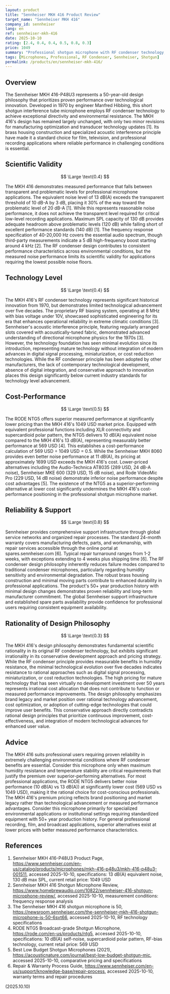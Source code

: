 ```yaml
---
layout: product
title: "Sennheiser MKH 416 Product Review"
target_name: "Sennheiser MKH 416"
company_id: sennheiser
lang: en
ref: sennheiser-mkh-416
date: 2025-10-10
rating: [2.4, 0.4, 0.4, 0.5, 0.8, 0.3]
price: 1049
summary: "Professional shotgun microphone with RF condenser technology, offering adequate noise performance and environmental resistance, but compromised cost-performance due to superior alternatives at lower pricing"
tags: [Microphones, Professional, RF Condenser, Sennheiser, Shotgun]
permalink: /products/en/sennheiser-mkh-416/
---
```

## Overview

The Sennheiser MKH 416-P48U3 represents a 50-year-old design philosophy that prioritizes proven performance over technological innovation. Developed in 1970 by engineer Manfred Hibbing, this short shotgun interference tube microphone employs RF condenser technology to achieve exceptional directivity and environmental resistance. The MKH 416's design has remained largely unchanged, with only two minor revisions for manufacturing optimization and transducer technology updates [1]. Its brass housing construction and specialized acoustic interference principle have made it a standard choice for film, television, and professional recording applications where reliable performance in challenging conditions is essential.

## Scientific Validity

$$ \Large \text{0.4} $$

The MKH 416 demonstrates measured performance that falls between transparent and problematic levels for professional microphone applications. The equivalent noise level of 13 dB(A) exceeds the transparent threshold of 10 dB-A by 3 dB, placing it 30% of the way toward the problematic level of 20 dB-A [1]. While this represents reasonable noise performance, it does not achieve the transparent level required for critical low-level recording applications. Maximum SPL capacity of 130 dB provides adequate headroom above problematic levels (120 dB) while falling short of excellent performance standards (140 dB) [1]. The frequency response specification of 40-20,000 Hz covers the essential audio spectrum, though third-party measurements indicate a 5 dB high-frequency boost starting around 4 kHz [2]. The RF condenser design contributes to consistent performance characteristics across environmental conditions, but the measured noise performance limits its scientific validity for applications requiring the lowest possible noise floors.

## Technology Level

$$ \Large \text{0.4} $$

The MKH 416's RF condenser technology represents significant historical innovation from 1970, but demonstrates limited technological advancement over five decades. The proprietary RF biasing system, operating at 8 MHz with bias voltage under 10V, showcased sophisticated engineering for its era that enhances operational reliability in extreme climatic conditions [3]. Sennheiser's acoustic interference principle, featuring regularly arranged slots covered with acoustically-tuned fabric, demonstrated advanced understanding of directional microphone physics for the 1970s [3]. However, the technology foundation has seen minimal evolution since its introduction, representing mature technology without integration of modern advances in digital signal processing, miniaturization, or cost reduction technologies. While the RF condenser principle has been adopted by other manufacturers, the lack of contemporary technological development, absence of digital integration, and conservative approach to innovation places this design significantly below current industry standards for technology level advancement.

## Cost-Performance

$$ \Large \text{0.5} $$

The RODE NTG5 offers superior measured performance at significantly lower pricing than the MKH 416's 1049 USD market price. Equipped with equivalent professional functions including XLR connectivity and supercardioid polar pattern, the NTG5 delivers 10 dB(A) equivalent noise compared to the MKH 416's 13 dB(A), representing measurably better performance at 569 USD [4]. This establishes a cost-performance calculation of 569 USD ÷ 1049 USD = 0.5. While the Sennheiser MKH 8060 provides even better noise performance at 11 dB(A), its pricing at approximately 1699 USD exceeds the MKH 416's cost. Lower-priced alternatives including the Audio-Technica AT8035 (289 USD, 24 dB-A noise), Sennheiser MKE 600 (329 USD, 15 dB noise), and Rode VideoMic Pro (229 USD, 14 dB noise) demonstrate inferior noise performance despite cost advantages [5]. The existence of the NTG5 as a superior-performing alternative at lower cost significantly undermines the MKH 416's cost-performance positioning in the professional shotgun microphone market.

## Reliability & Support

$$ \Large \text{0.8} $$

Sennheiser provides comprehensive support infrastructure through global service networks and organized repair processes. The standard 24-month warranty covers manufacturing defects, parts, and workmanship, with repair services accessible through the online portal at spares.sennheiser.com [6]. Typical repair turnaround ranges from 1-2 weeks, with exceptions extending to 4 weeks plus shipping time [6]. The RF condenser design philosophy inherently reduces failure modes compared to traditional condenser microphones, particularly regarding humidity sensitivity and environmental degradation. The robust brass housing construction and minimal moving parts contribute to enhanced durability in professional applications. The product's 50+ year production history with minimal design changes demonstrates proven reliability and long-term manufacturer commitment. The global Sennheiser support infrastructure and established spare parts availability provide confidence for professional users requiring consistent equipment availability.

## Rationality of Design Philosophy

$$ \Large \text{0.3} $$

The MKH 416's design philosophy demonstrates fundamental scientific rationality in its original RF condenser technology, but exhibits significant irrationality in its conservative development approach and pricing strategy. While the RF condenser principle provides measurable benefits in humidity resistance, the minimal technological evolution over five decades indicates resistance to rational approaches such as digital signal processing, miniaturization, or cost reduction technologies. The high pricing for mature technology that has seen virtually no development investment over 50 years represents irrational cost allocation that does not contribute to function or measured performance improvements. The design philosophy emphasizes brand legacy and market position over rational technology advancement, cost optimization, or adoption of cutting-edge technologies that could improve user benefits. This conservative approach directly contradicts rational design principles that prioritize continuous improvement, cost-effectiveness, and integration of modern technological advances for enhanced user value.

## Advice

The MKH 416 suits professional users requiring proven reliability in extremely challenging environmental conditions where RF condenser benefits are essential. Consider this microphone only when maximum humidity resistance and temperature stability are critical requirements that justify the premium over superior-performing alternatives. For most professional applications, the RODE NTG5 delivers better noise performance (10 dB(A) vs 13 dB(A)) at significantly lower cost (569 USD vs 1049 USD), making it the rational choice for cost-conscious professionals. The MKH 416's premium pricing reflects brand positioning and market legacy rather than technological advancement or measured performance advantages. Consider this microphone primarily for specialized environmental applications or institutional settings requiring standardized equipment with 50+ year production history. For general professional recording, film, and broadcast applications, superior alternatives exist at lower prices with better measured performance characteristics.

## References

1. Sennheiser MKH 416-P48U3 Product Page, https://www.sennheiser.com/en-us/catalog/products/microphones/mkh-416-p48u3/mkh-416-p48u3-001511, accessed 2025-10-10, specifications: 13 dB(A) equivalent noise, 130 dB max SPL, current retail price: 1049 USD
2. Sennheiser MKH 416 Shotgun Microphone Review, https://www.homebrewaudio.com/10822/sennheiser-416-shotgun-microphone-review/, accessed 2025-10-10, measurement conditions: frequency response analysis
3. The Sennheiser MKH 416 shotgun microphone is 50, https://newsroom.sennheiser.com/the-sennheiser-mkh-416-shotgun-microphone-is-50-6svt66, accessed 2025-10-10, RF technology specifications
4. RODE NTG5 Broadcast-grade Shotgun Microphone, https://rode.com/en-us/products/ntg5, accessed 2025-10-10, specifications: 10 dB(A) self-noise, supercardioid polar pattern, RF-bias technology, current retail price: 569 USD
5. Best Low Budget Shotgun Microphones (2021), https://acousticnature.com/journal/best-low-budget-shotgun-mic, accessed 2025-10-10, comparative pricing and specifications
6. Repair & Warranty Process Guide, https://www.sennheiser.com/en-us/support/knowledge-base/repair-process, accessed 2025-10-10, warranty terms and repair procedures

(2025.10.10)